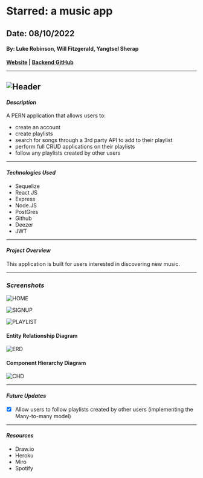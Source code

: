 # Starred: a music app
## Date: 08/10/2022
#### By: Luke Robinson, Will Fitzgerald, Yangtsel Sherap

**[Website](https://starred-react.herokuapp.com/) | [Backend GitHub](https://github.com/y-sherap/Starred-backend)**

---
![Header](https://repository-images.githubusercontent.com/248812720/56902700-c5bd-11ea-813f-ed8631377258)
---

#### *Description*

A PERN application that allows users to:
* create an account 
* create playlists
* search for songs through a 3rd party API to add to their playlist
* perform full CRUD applications on their playlists
* follow any playlists created by other users

***

#### *Technologies Used*
* Sequelize
* React JS
* Express
* Node.JS
* PostGres
* Github
* Deezer
* JWT

***

#### _Project Overview_
This application is built for users interested in discovering new music.





---

### **_Screenshots_**

![HOME](https://cdn.discordapp.com/attachments/365559021916389376/1010190249625927720/Screen_Shot_2022-08-19_at_10.13.33.png)

![SIGNUP](https://cdn.discordapp.com/attachments/365559021916389376/1010190250179563661/Screen_Shot_2022-08-19_at_10.13.48.png)

![PLAYLIST](https://cdn.discordapp.com/attachments/365559021916389376/1010190254222876702/Screen_Shot_2022-08-19_at_10.14.45.png)


#### **Entity Relationship Diagram**

![ERD](https://cdn.discordapp.com/attachments/365559021916389376/1010191017930137680/Starred-ERD.png)


#### **Component Hierarchy Diagram**

![CHD](https://cdn.discordapp.com/attachments/365559021916389376/1010191017447800872/Starred-CHD.png)


---

#### _Future Updates_

- [X] Allow users to follow playlists created by other users (implementing the Many-to-many model)

---

#### **_Resources_**

- Draw.io
- Heroku
- Miro
- Spotify
